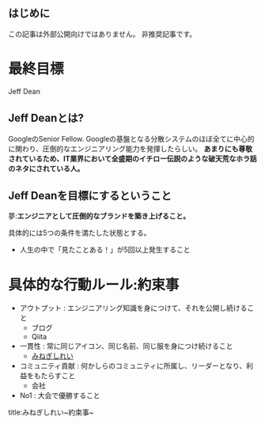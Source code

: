 



## はじめに

この記事は外部公開向けではありません。
非推奨記事です。



# 最終目標

Jeff Dean

## Jeff Deanとは?

GoogleのSenior Fellow. Googleの基盤となる分散システムのほぼ全てに中心的に関わり、圧倒的なエンジニアリング能力を発揮したらしい。
**あまりにも尊敬されているため、IT業界において全盛期のイチロー伝説のような破天荒なホラ話のネタにされている人。**

## Jeff Deanを目標にするということ

夢:**エンジニアとして圧倒的なブランドを築き上げること。**

具体的には5つの条件を満たした状態とする。

- 人生の中で「見たことある！」が5回以上発生すること


# 具体的な行動ルール:約束事

- アウトプット : エンジニアリング知識を身につけて、それを公開し続けること
    - ブログ
    - Qiita
- 一貫性 : 常に同じアイコン、同じ名前、同じ服を身につけ続けること
    - [みねぎしれい](https://pm.short-tips.info/who/self_produce.md)
- コミュニティ貢献 : 何かしらのコミュニティに所属し、リーダーとなり、利益をもたらすこと
    - 会社
- No1 : 大会で優勝すること















title:みねぎしれい~約束事~







